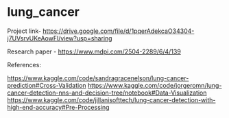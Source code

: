 # lung_cancer

Project link- https://drive.google.com/file/d/1pqerAdekcaO34304-j7UVsrvUKeAowFl/view?usp=sharing

Research paper - https://www.mdpi.com/2504-2289/6/4/139

References:

https://www.kaggle.com/code/sandragracenelson/lung-cancer-prediction#Cross-Validation
https://www.kaggle.com/code/jorgeromn/lung-cancer-detection-nns-and-decision-tree/notebook#Data-Visualization
https://www.kaggle.com/code/jillanisofttech/lung-cancer-detection-with-high-end-accuracy#Pre-Processing
